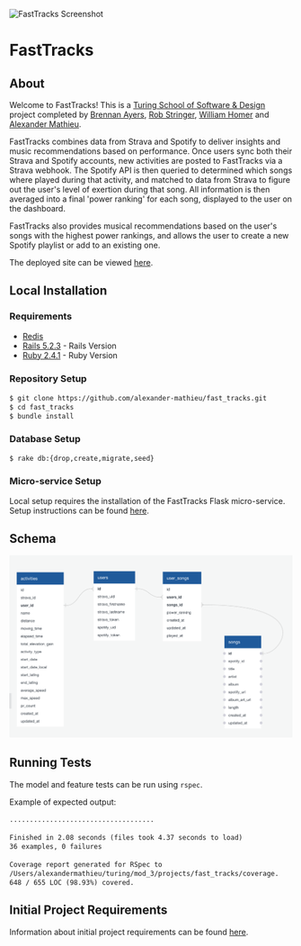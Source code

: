 ![FastTracks Screenshot](/fast_tracks_screenshot.png?raw=true "FastTracks Screenshot")

# FastTracks

## About

Welcome to FastTracks! This is a [Turing School of Software & Design](https://turing.io) project completed by [Brennan Ayers](https://github.com/BrennanAyers), [Rob Stringer](https://github.com/Mycobee), [William Homer](https://github.com/WHomer) and [Alexander Mathieu](https://github.com/alexander-mathieu).

FastTracks combines data from Strava and Spotify to deliver insights and music recommendations based on performance. Once users sync both their Strava and Spotify accounts, new activities are posted to FastTracks via a Strava webhook. The Spotify API is then queried to determined which songs where played during that activity, and matched to data from Strava to figure out the user's level of exertion during that song. All information is then averaged into a final 'power ranking' for each song, displayed to the user on the dashboard.

FastTracks also provides musical recommendations based on the user's songs with the highest power rankings, and allows the user to create a new Spotify playlist or add to an existing one.

The deployed site can be viewed [here](https://rocky-springs-29283.herokuapp.com).

## Local Installation

### Requirements
 * [Redis](https://redis.io/topics/quickstart)
 * [Rails 5.2.3](https://rubyonrails.org) - Rails Version
 * [Ruby 2.4.1](https://www.ruby-lang.org/en/downloads) - Ruby Version

### Repository Setup

```
$ git clone https://github.com/alexander-mathieu/fast_tracks.git
$ cd fast_tracks
$ bundle install
```

### Database Setup

```
$ rake db:{drop,create,migrate,seed}
```

### Micro-service Setup

Local setup requires the installation of the FastTracks Flask micro-service. Setup instructions can be found [here](https://github.com/BrennanAyers/flask_tracks).

## Schema

![Rales Engine Schema](/fast_tracks_schema.png?raw=true 'FastTracks Schema')

## Running Tests

The model and feature tests can be run using `rspec`.

Example of expected output:
```
....................................

Finished in 2.08 seconds (files took 4.37 seconds to load)
36 examples, 0 failures

Coverage report generated for RSpec to /Users/alexandermathieu/turing/mod_3/projects/fast_tracks/coverage. 648 / 655 LOC (98.93%) covered.
```

## Initial Project Requirements

Information about initial project requirements can be found [here](https://backend.turing.io/module3/projects/terrificus).
